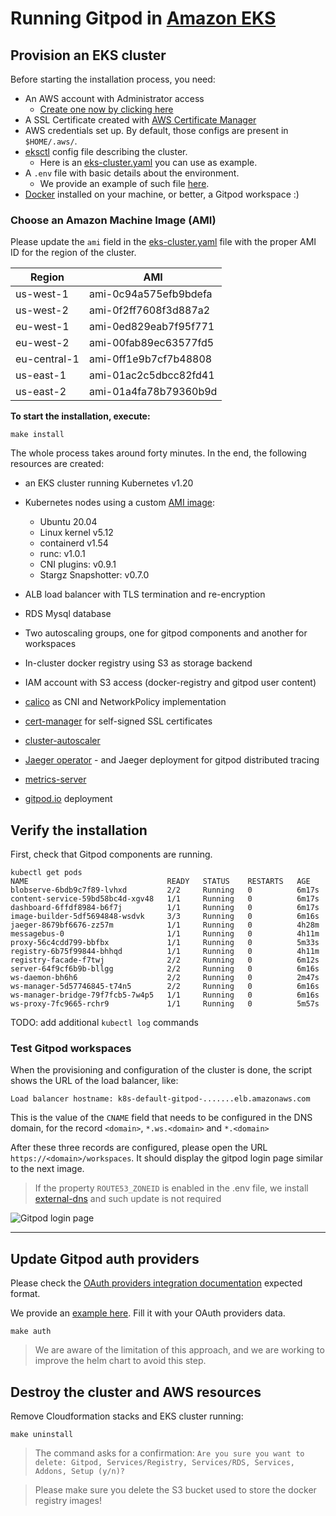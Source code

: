 # Running Gitpod in [Amazon EKS](https://aws.amazon.com/en/eks/)

## Provision an EKS cluster

Before starting the installation process, you need:

- An AWS account with Administrator access
  - [Create one now by clicking here](https://aws.amazon.com/getting-started/)
- A SSL Certificate created with [AWS Certificate Manager](https://aws.amazon.com/en/certificate-manager/)
- AWS credentials set up. By default, those configs are present in `$HOME/.aws/`.
- [eksctl](https://eksctl.io/) config file describing the cluster.
  - Here is an [eks-cluster.yaml](eks-cluster.yaml) you can use as example.
- A `.env` file with basic details about the environment.
  - We provide an example of such file [here](.env.example).
- [Docker](https://docs.docker.com/engine/install/) installed on your machine, or better, a Gitpod workspace :)

### Choose an Amazon Machine Image (AMI)

Please update the `ami` field in the [eks-cluster.yaml](eks-cluster.yaml) file with the proper AMI ID for the region of the cluster.

| Region       | AMI                   |
| ------------ | --------------------- |
| us-west-1    | ami-0c94a575efb9bdefa |
| us-west-2    | ami-0f2ff7608f3d887a2 |
| eu-west-1    | ami-0ed829eab7f95f771 |
| eu-west-2    | ami-00fab89ec63577fd5 |
| eu-central-1 | ami-0ff1e9b7cf7b48808 |
| us-east-1    | ami-01ac2c5dbcc82fd41 |
| us-east-2    | ami-01a4fa78b79360b9d |


**To start the installation, execute:**

```shell
make install
```

The whole process takes around forty minutes. In the end, the following resources are created:

- an EKS cluster running Kubernetes v1.20
- Kubernetes nodes using a custom [AMI image](https://github.com/gitpod-io/amazon-eks-custom-amis/tree/gitpod):
  - Ubuntu 20.04
  - Linux kernel v5.12
  - containerd v1.54
  - runc: v1.0.1
  - CNI plugins: v0.9.1
  - Stargz Snapshotter: v0.7.0

- ALB load balancer with TLS termination and re-encryption
- RDS Mysql database
- Two autoscaling groups, one for gitpod components and another for workspaces
- In-cluster docker registry using S3 as storage backend
- IAM account with S3 access (docker-registry and gitpod user content)
- [calico](https://docs.projectcalico.org) as CNI and NetworkPolicy implementation
- [cert-manager](https://cert-manager.io/) for self-signed SSL certificates
- [cluster-autoscaler](https://github.com/kubernetes/autoscaler/tree/master/cluster-autoscaler)
- [Jaeger operator](https://github.com/jaegertracing/helm-charts/tree/main/charts/jaeger-operator) - and Jaeger deployment for gitpod distributed tracing
- [metrics-server](https://github.com/kubernetes-sigs/metrics-server)
- [gitpod.io](https://github.com/gitpod-io/gitpod) deployment

## Verify the installation

First, check that Gitpod components are running.

```shell
kubectl get pods
NAME                               READY   STATUS    RESTARTS   AGE
blobserve-6bdb9c7f89-lvhxd         2/2     Running   0          6m17s
content-service-59bd58bc4d-xgv48   1/1     Running   0          6m17s
dashboard-6ffdf8984-b6f7j          1/1     Running   0          6m17s
image-builder-5df5694848-wsdvk     3/3     Running   0          6m16s
jaeger-8679bf6676-zz57m            1/1     Running   0          4h28m
messagebus-0                       1/1     Running   0          4h11m
proxy-56c4cdd799-bbfbx             1/1     Running   0          5m33s
registry-6b75f99844-bhhqd          1/1     Running   0          4h11m
registry-facade-f7twj              2/2     Running   0          6m12s
server-64f9cf6b9b-bllgg            2/2     Running   0          6m16s
ws-daemon-bh6h6                    2/2     Running   0          2m47s
ws-manager-5d57746845-t74n5        2/2     Running   0          6m16s
ws-manager-bridge-79f7fcb5-7w4p5   1/1     Running   0          6m16s
ws-proxy-7fc9665-rchr9             1/1     Running   0          5m57s
```

TODO: add additional `kubectl log` commands

### Test Gitpod workspaces

When the provisioning and configuration of the cluster is done, the script shows the URL of the load balancer,
like:

```shell
Load balancer hostname: k8s-default-gitpod-.......elb.amazonaws.com
```

This is the value of the `CNAME` field that needs to be configured in the DNS domain, for the record `<domain>`, `*.ws.<domain>` and `*.<domain>`

After these three records are configured, please open the URL `https://<domain>/workspaces`.
It should display the gitpod login page similar to the next image.

> If the property `ROUTE53_ZONEID` is enabled in the .env file, we install [external-dns](https://github.com/kubernetes-sigs/external-dns) and such update is not required

![Gitpod login page](./images/gitpod-login.png "Gitpod Login Page")

----

## Update Gitpod auth providers

Please check the [OAuth providers integration documentation](https://www.gitpod.io/docs/self-hosted/0.5.0/install/oauth) expected format.

We provide an [example here](./auth-providers-patch.yaml). Fill it with your OAuth providers data.

```console
make auth
```

> We are aware of the limitation of this approach, and we are working to improve the helm chart to avoid this step.

## Destroy the cluster and AWS resources

Remove Cloudformation stacks and EKS cluster running:

```shell
make uninstall
```

> The command asks for a confirmation:
> `Are you sure you want to delete: Gitpod, Services/Registry, Services/RDS, Services, Addons, Setup (y/n)?`

> Please make sure you delete the S3 bucket used to store the docker registry images!
